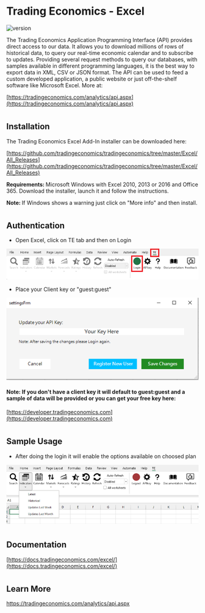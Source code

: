 


    
# Trading Economics - Excel
![version](https://img.shields.io/badge/version-v1.24.05.10-green.svg)

The Trading Economics Application Programming Interface (API) provides direct access to our data. It allows you to download millions of rows of historical data, to query our real-time economic calendar and to subscribe to updates. Providing several request methods to query our databases, with samples available in different programming languages, it is the best way to export data in XML, CSV or JSON format. The API can be used to feed a custom developed application, a public website or just off-the-shelf software like Microsoft Excel. More at:

[https://tradingeconomics.com/analytics/api.aspx](https://tradingeconomics.com/analytics/api.aspx)

#

## Installation

The Trading Economics Excel Add-In installer can be downloaded here: 

[https://github.com/tradingeconomics/tradingeconomics/tree/master/Excel/All_Releases](https://github.com/tradingeconomics/tradingeconomics/tree/master/Excel/All_Releases)

<strong>Requirements: </strong>Microsoft Windows with Excel 2010, 2013 or 2016 and Office 365.
 Download the installer, launch it and follow the instructions.

<strong>Note: </strong>If Windows shows a warning just click on "More info" and then install.

#

## Authentication
* Open Excel, click on TE tab and then on Login

![Login](./images/login.png)

* Place your Client key or "guest:guest"

![ClientKey](./images/login1.png)

#### <strong>Note:</strong> If you don't have a client key it will default to guest:guest and a sample of data will be provided or you can get your free key here:
[https://developer.tradingeconomics.com](https://developer.tradingeconomics.com)

#

## Sample Usage

* After doing the login it will enable the options available on choosed plan

![ClientKey](./images/usage.png)

#

## Documentation

[https://docs.tradingeconomics.com/excel/](https://docs.tradingeconomics.com/excel/)

#

## Learn More

https://tradingeconomics.com/analytics/api.aspx




